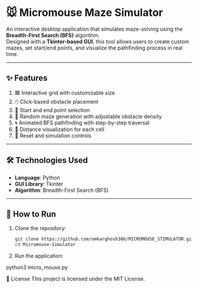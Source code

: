 # 🐭 Micromouse Maze Simulator

An interactive desktop application that simulates maze-solving using the **Breadth-First Search (BFS)** algorithm.  
Designed with a **Tkinter-based GUI**, this tool allows users to create custom mazes, set start/end points, and visualize the pathfinding process in real time.

---

## ✨ Features
1. 🟦 Interactive grid with customizable size  
2. 🖱️ Click-based obstacle placement  
3. 🎯 Start and end point selection  
4. 🎲 Random maze generation with adjustable obstacle density  
5. 🌀 Animated BFS pathfinding with step-by-step traversal  
6. 🔢 Distance visualization for each cell  
7. 🔄 Reset and simulation controls  

---

## 🛠️ Technologies Used
- **Language**: Python  
- **GUI Library**: Tkinter  
- **Algorithm**: Breadth-First Search (BFS)  

---

## 🚀 How to Run
1. Clone the repository:
   ```bash
   git clone https://github.com/omkarghosh386/MICROMOUSE_STIMULATOR.git
   cd Micromouse-Simulator
2. Run the application:

python3 micro_mouse.py

📄 License
This project is licensed under the MIT License.
